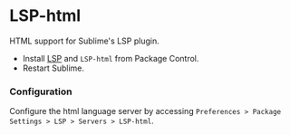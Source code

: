 # LSP-html
HTML support for Sublime's LSP plugin.

* Install [LSP](https://packagecontrol.io/packages/LSP) and `LSP-html` from Package Control.
* Restart Sublime.

### Configuration

Configure the html language server by accessing `Preferences > Package Settings > LSP > Servers > LSP-html`.